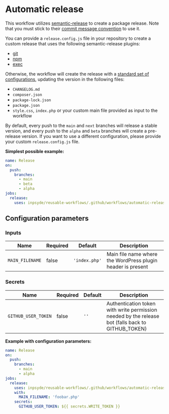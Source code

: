# Automatic release

This workflow utilizes [semantic-release](https://github.com/semantic-release/semantic-release) to create a package
release.
Note that you must stick to
their [commit message convention](https://github.com/semantic-release/semantic-release#commit-message-format) to use it.

You can provide a `release.config.js` file in your repository to create a custom release that uses the following
semantic-release plugins:

- [git](https://github.com/semantic-release/git)
- [npm](https://github.com/semantic-release/npm)
- [exec](https://github.com/semantic-release/exec)

Otherwise, the workflow will create the release with a [standard set of configurations](../templates/automatic-release/release.config.js), updating the version in the
following files:

- `CHANGELOG.md`
- `composer.json`
- `package-lock.json`
- `package.json`
- `style.css`, `index.php` or your custom main file provided as input to the workflow

By default, every push to the `main` and `next` branches will release a stable version, and every push to the `alpha`
and `beta` branches will create a pre-release version.
If you want to use a different configuration, please provide your custom `release.config.js` file.

**Simplest possible example:**

```yml
name: Release
on:
  push:
    branches:
      - main
      - beta
      - alpha
jobs:
  release:
    uses: inpsyde/reusable-workflows/.github/workflows/automatic-release.yml@main
```

## Configuration parameters

### Inputs

| Name            | Required | Default       | Description                                                 |
|-----------------|----------|---------------|-------------------------------------------------------------|
| `MAIN_FILENAME` | false    | `'index.php'` | Main file name where the WordPress plugin header is present |



### Secrets

| Name                | Required | Default | Description                                                                                       |
|---------------------|----------|---------|---------------------------------------------------------------------------------------------------|
| `GITHUB_USER_TOKEN` | false    | `''`    | Authentication token with write permission needed by the release bot (falls back to GITHUB_TOKEN) |

**Example with configuration parameters:**

```yml
name: Release
on:
  push:
    branches:
      - main
      - alpha
jobs:
  release:
    uses: inpsyde/reusable-workflows/.github/workflows/automatic-release.yml@main
    with:
      MAIN_FILENAME: 'foobar.php'
    secrets:
      GITHUB_USER_TOKEN: ${{ secrets.WRITE_TOKEN }}
```
